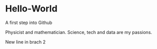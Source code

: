 # Hello-World
A first step into Github



Physicist and mathematician. Science, tech and data are my passions.

New line in brach 2 
